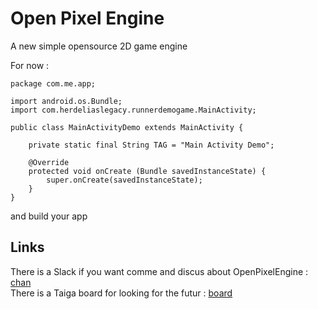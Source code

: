 # Open Pixel Engine

A new simple opensource 2D game engine

For now :

    package com.me.app;

    import android.os.Bundle;
    import com.herdeliaslegacy.runnerdemogame.MainActivity;

    public class MainActivityDemo extends MainActivity {

        private static final String TAG = "Main Activity Demo";

        @Override
        protected void onCreate (Bundle savedInstanceState) {
            super.onCreate(savedInstanceState);
        }
    }

and build your app

## Links
There is a Slack if you want comme and discus about OpenPixelEngine : [chan](https://openpixelengine.slack.com)   
There is a Taiga board for looking for the futur : [board](https://tree.taiga.io/project/skad-runner-game-engine/)   